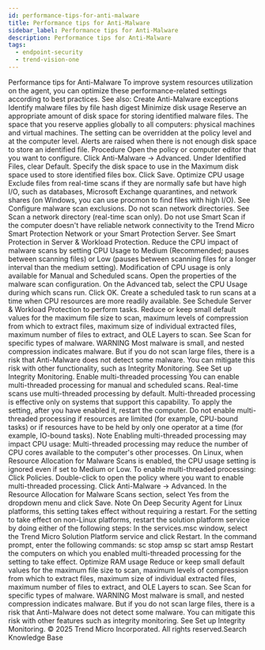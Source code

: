 ```yaml
---
id: performance-tips-for-anti-malware
title: Performance tips for Anti-Malware
sidebar_label: Performance tips for Anti-Malware
description: Performance tips for Anti-Malware
tags:
  - endpoint-security
  - trend-vision-one
---
```


 Performance tips for Anti-Malware To improve system resources utilization on the agent, you can optimize these performance-related settings according to best practices. See also: Create Anti-Malware exceptions Identify malware files by file hash digest Minimize disk usage Reserve an appropriate amount of disk space for storing identified malware files. The space that you reserve applies globally to all computers: physical machines and virtual machines. The setting can be overridden at the policy level and at the computer level. Alerts are raised when there is not enough disk space to store an identified file. Procedure Open the policy or computer editor that you want to configure. Click Anti-Malware → Advanced. Under Identified Files, clear Default. Specify the disk space to use in the Maximum disk space used to store identified files box. Click Save. Optimize CPU usage Exclude files from real-time scans if they are normally safe but have high I/O, such as databases, Microsoft Exchange quarantines, and network shares (on Windows, you can use procmon to find files with high I/O). See Configure malware scan exclusions. Do not scan network directories. See Scan a network directory (real-time scan only). Do not use Smart Scan if the computer doesn't have reliable network connectivity to the Trend Micro Smart Protection Network or your Smart Protection Server. See Smart Protection in Server & Workload Protection. Reduce the CPU impact of malware scans by setting CPU Usage to Medium (Recommended; pauses between scanning files) or Low (pauses between scanning files for a longer interval than the medium setting). Modification of CPU usage is only available for Manual and Scheduled scans. Open the properties of the malware scan configuration. On the Advanced tab, select the CPU Usage during which scans run. Click OK. Create a scheduled task to run scans at a time when CPU resources are more readily available. See Schedule Server & Workload Protection to perform tasks. Reduce or keep small default values for the maximum file size to scan, maximum levels of compression from which to extract files, maximum size of individual extracted files, maximum number of files to extract, and OLE Layers to scan. See Scan for specific types of malware. WARNING Most malware is small, and nested compression indicates malware. But if you do not scan large files, there is a risk that Anti-Malware does not detect some malware. You can mitigate this risk with other functionality, such as Integrity Monitoring. See Set up Integrity Monitoring. Enable multi-threaded processing You can enable multi-threaded processing for manual and scheduled scans. Real-time scans use multi-threaded processing by default. Multi-threaded processing is effective only on systems that support this capability. To apply the setting, after you have enabled it, restart the computer. Do not enable multi-threaded processing if resources are limited (for example, CPU-bound tasks) or if resources have to be held by only one operator at a time (for example, IO-bound tasks). Note Enabling multi-threaded processing may impact CPU usage: Multi-threaded processing may reduce the number of CPU cores available to the computer's other processes. On Linux, when Resource Allocation for Malware Scans is enabled, the CPU usage setting is ignored even if set to Medium or Low. To enable multi-threaded processing: Click Policies. Double-click to open the policy where you want to enable multi-threaded processing. Click Anti-Malware → Advanced. In the Resource Allocation for Malware Scans section, select Yes from the dropdown menu and click Save. Note On Deep Security Agent for Linux platforms, this setting takes effect without requiring a restart. For the setting to take effect on non-Linux platforms, restart the solution platform service by doing either of the following steps: In the services.msc window, select the Trend Micro Solution Platform service and click Restart. In the command prompt, enter the following commands: sc stop amsp sc start amsp Restart the computers on which you enabled multi-threaded processing for the setting to take effect. Optimize RAM usage Reduce or keep small default values for the maximum file size to scan, maximum levels of compression from which to extract files, maximum size of individual extracted files, maximum number of files to extract, and OLE Layers to scan. See Scan for specific types of malware. WARNING Most malware is small, and nested compression indicates malware. But if you do not scan large files, there is a risk that Anti-Malware does not detect some malware. You can mitigate this risk with other features such as integrity monitoring. See Set up Integrity Monitoring. © 2025 Trend Micro Incorporated. All rights reserved.Search Knowledge Base